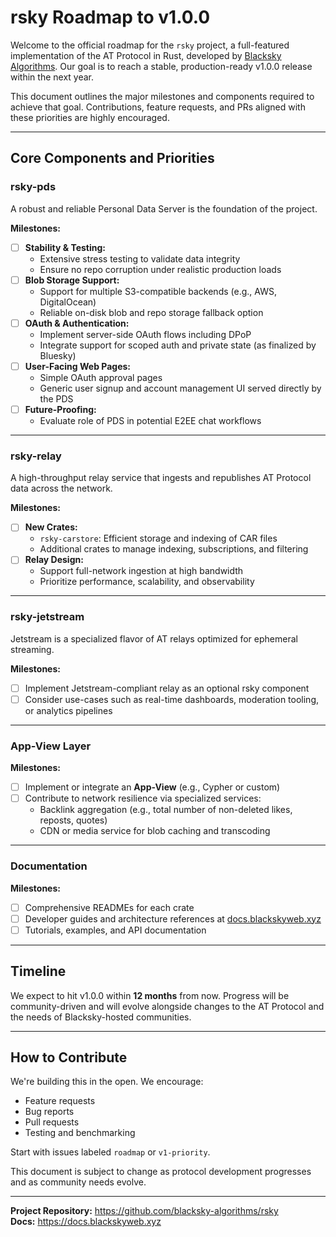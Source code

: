 # rsky Roadmap to v1.0.0

Welcome to the official roadmap for the `rsky` project, a full-featured implementation of the AT Protocol in Rust, developed by [Blacksky Algorithms](https://blackskyweb.xyz). Our goal is to reach a stable, production-ready v1.0.0 release within the next year.

This document outlines the major milestones and components required to achieve that goal. Contributions, feature requests, and PRs aligned with these priorities are highly encouraged.

---

## Core Components and Priorities

### rsky-pds
A robust and reliable Personal Data Server is the foundation of the project.

**Milestones:**
- [ ] **Stability & Testing:**
  - Extensive stress testing to validate data integrity
  - Ensure no repo corruption under realistic production loads
- [ ] **Blob Storage Support:**
  - Support for multiple S3-compatible backends (e.g., AWS, DigitalOcean)
  - Reliable on-disk blob and repo storage fallback option
- [ ] **OAuth & Authentication:**
  - Implement server-side OAuth flows including DPoP
  - Integrate support for scoped auth and private state (as finalized by Bluesky)
- [ ] **User-Facing Web Pages:**
  - Simple OAuth approval pages
  - Generic user signup and account management UI served directly by the PDS
- [ ] **Future-Proofing:**
  - Evaluate role of PDS in potential E2EE chat workflows

---

### rsky-relay
A high-throughput relay service that ingests and republishes AT Protocol data across the network.

**Milestones:**
- [ ] **New Crates:**
  - `rsky-carstore`: Efficient storage and indexing of CAR files
  - Additional crates to manage indexing, subscriptions, and filtering
- [ ] **Relay Design:**
  - Support full-network ingestion at high bandwidth
  - Prioritize performance, scalability, and observability

---

### rsky-jetstream
Jetstream is a specialized flavor of AT relays optimized for ephemeral streaming.

**Milestones:**
- [ ] Implement Jetstream-compliant relay as an optional rsky component
- [ ] Consider use-cases such as real-time dashboards, moderation tooling, or analytics pipelines

---

### App-View Layer

**Milestones:**
- [ ] Implement or integrate an **App-View** (e.g., Cypher or custom)
- [ ] Contribute to network resilience via specialized services:
  - Backlink aggregation (e.g., total number of non-deleted likes, reposts, quotes)
  - CDN or media service for blob caching and transcoding

---

### Documentation

**Milestones:**
- [ ] Comprehensive READMEs for each crate
- [ ] Developer guides and architecture references at [docs.blackskyweb.xyz](https://docs.blackskyweb.xyz)
- [ ] Tutorials, examples, and API documentation

---

## Timeline
We expect to hit v1.0.0 within **12 months** from now. Progress will be community-driven and will evolve alongside changes to the AT Protocol and the needs of Blacksky-hosted communities.

---

## How to Contribute
We're building this in the open. We encourage:
- Feature requests
- Bug reports
- Pull requests
- Testing and benchmarking

Start with issues labeled `roadmap` or `v1-priority`.

This document is subject to change as protocol development progresses and as community needs evolve.

---

**Project Repository:** https://github.com/blacksky-algorithms/rsky  
**Docs:** https://docs.blackskyweb.xyz